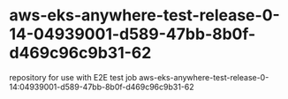# aws-eks-anywhere-test-release-0-14-04939001-d589-47bb-8b0f-d469c96c9b31-62
repository for use with E2E test job aws-eks-anywhere-test-release-0-14:04939001-d589-47bb-8b0f-d469c96c9b31-62
